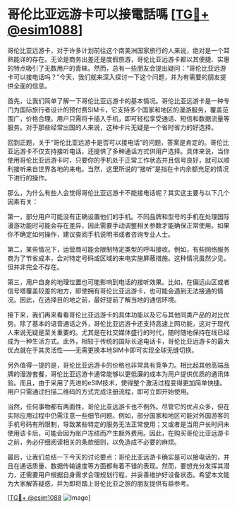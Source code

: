 # 哥伦比亚远游卡可以接電話嗎 [[TG💪+ @esim1088](https://t.me/s/esim1088)]

哥伦比亚远游卡，对于许多计划前往这个南美洲国家旅行的人来说，绝对是一个耳熟能详的存在。无论是商务出差还是度假旅游，哥伦比亚远游卡都以其便捷、实惠的特点吸引了无数用户的青睐。然而，总有一些朋友会提出疑问：“哥伦比亚远游卡可以接电话吗？”今天，我们就来深入探讨一下这个问题，并为有需要的朋友提供全面的信息。

首先，让我们简单了解一下哥伦比亚远游卡的基本情况。哥伦比亚远游卡是一种专门为国际旅行者设计的预付费SIM卡，它支持多个国家和地区的漫游服务，覆盖范围广，价格合理。用户只需将卡插入手机，即可轻松享受通话、短信和数据流量等服务。对于那些经常出国的人来说，这种卡片无疑是一个省时省力的好选择。

回到正题，关于“哥伦比亚远游卡是否可以接电话”的问题，答案是肯定的。哥伦比亚远游卡不仅支持接听电话，还提供了多种通话方式供用户选择。具体来说，当你使用哥伦比亚远游卡时，只要你的手机处于正常工作状态并且信号良好，就可以顺利接听来自世界各地的来电。当然，这里所说的“接听”是指在卡内余额充足的情况下进行的操作。

那么，为什么有些人会觉得哥伦比亚远游卡不能接电话呢？其实这主要与以下几个因素有关：

第一，部分用户可能没有正确设置他们的手机。不同品牌和型号的手机在处理国际漫游功能时可能会存在差异，因此需要手动调整相关参数才能确保正常使用。如果你不确定如何操作，建议查阅手机说明书或者咨询专业人士。

第二，某些情况下，运营商可能会限制特定类型的呼叫接收。例如，有些网络服务商为了节省成本，会对特定号码或区域的来电实施屏蔽措施。这种情况虽然少见，但并非完全不存在。

第三，用户自身的地理位置也可能影响到电话的接听效果。比如，在偏远山区或者信号塔覆盖较差的地方，即使拥有哥伦比亚远游卡，也可能会遇到无法接通的情况。因此，在选择目的地之前，最好提前了解当地的通信环境。

接下来，我们再来看看哥伦比亚远游卡的具体功能以及它与其他同类产品的对比优势。除了基本的语音通话之外，哥伦比亚远游卡还支持高速上网功能，这对于现代人来说无疑是至关重要的。尤其是在社交媒体盛行的时代，随时随地保持在线已经成为一种生活方式。此外，相较于传统的国际长途电话卡，哥伦比亚远游卡的最大优点就在于其灵活性——无需更换本地SIM卡即可实现全球无缝切换。

另外值得一提的是，哥伦比亚远游卡的价格也非常具有竞争力。相比起其他高端品牌的漫游套餐，哥伦比亚远游卡通常能够以更低廉的成本为用户提供优质的通讯体验。而且，由于采用了先进的eSIM技术，使得整个激活过程变得更加简单快捷。用户只需通过扫描二维码的方式完成注册流程，即可立即开始使用。

当然，任何事物都有两面性，哥伦比亚远游卡也不例外。尽管它的优点众多，但在实际应用过程中仍需注意一些细节问题。例如，部分国家和地区可能对外国游客的手机号码有所限制，导致某些特定的服务无法正常使用；又或者是当用户长时间未使用该卡后，可能会因为账户冻结而产生额外费用。因此，在购买哥伦比亚远游卡之前，务必仔细阅读相关的条款细则，以免造成不必要的麻烦。

最后，让我们总结一下今天的讨论要点：哥伦比亚远游卡确实是可以接电话的，并且在通话质量、数据传输速度等方面都有着不错的表现。然而，要想充分发挥其潜力，还需要用户根据自身需求合理规划行程，并妥善维护好设备状态。希望本文能为大家解答疑惑，并为即将踏上哥伦比亚之旅的朋友提供有益参考。

[[TG💪+ @esim1088](https://t.me/s/esim1088) ![Image](https://i.postimg.cc/4NQfJmqS/Snipaste-2025-05-13-00-14-12.png)]